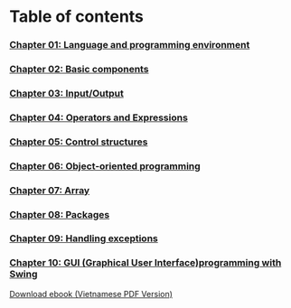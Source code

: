 # Table of contents
  <h3><a href="">Chapter 01: Language and programming environment</a></h3>
  <h3><a href="">Chapter 02: Basic components</a></h3>
  <h3><a href="">Chapter 03: Input/Output</a></h3>
  <h3><a href="">Chapter 04: Operators and Expressions</a></h3>
  <h3><a href="">Chapter 05: Control structures</a></h3>
  <h3><a href="">Chapter 06: Object-oriented programming</a></h3>
  <h3><a href="">Chapter 07: Array</a></h3>
  <h3><a href="">Chapter 08: Packages</a></h3>
  <h3><a href="">Chapter 09: Handling exceptions</a></h3>
  <h3><a href="">Chapter 10: GUI (Graphical User Interface)programming with Swing</a></h3>
  <a href="">Download ebook (Vietnamese PDF Version)</a>

